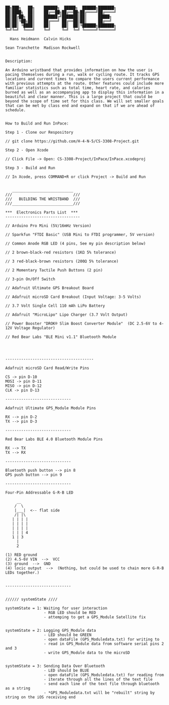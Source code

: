 	██╗███╗   ██╗    ██████╗  █████╗  ██████╗███████╗
	██║████╗  ██║    ██╔══██╗██╔══██╗██╔════╝██╔════╝
	██║██╔██╗ ██║    ██████╔╝███████║██║     █████╗  
	██║██║╚██╗██║    ██╔═══╝ ██╔══██║██║     ██╔══╝  
	██║██║ ╚████║    ██║     ██║  ██║╚██████╗███████╗
	╚═╝╚═╝  ╚═══╝    ╚═╝     ╚═╝  ╚═╝ ╚═════╝╚══════╝
                                                 
	  Hans Heidmann	 Calvin Hicks

	Sean Tranchette  Madison Rockwell
 

	Description:

	An Arduino wristband that provides information on how the user is pacing themselves during a run, walk or cycling route. It tracks GPS locations and current times to compare the users current performance with previous attempts at the route. Other features could include more familiar statistics such as total time, heart rate, and calories burned as well as an accompanying app to display this information in a beautiful and clear manner. This is a large project that could be beyond the scope of time set for this class. We will set smaller goals that can be met by class end and expand on that if we are ahead of schedule. 


	How to Build and Run InPace:

	Step 1 - Clone our Respository

	// git clone https://github.com/H-4-N-5/CS-3308-Project.git

	Step 2 - Open Xcode 

	// Click File -> Open: CS-3308-Project/InPace/InPace.xcodeproj

	Step 3 - Build and Run

	// In Xcode, press COMMAND+R or click Project -> Build and Run


       ___________________________
	///   						  ///
    ///   BUILDING THE WRISTBAND  ///
    ///___________________________///

    ***  Electronics Parts List  ***
    ---------------------------------
                
    // Arduino Pro Mini (5V/16mHz Version)
    
    // Sparkfun "FTDI Basic" (USB Mini to FTDI programmer, 5V version) 
    
    // Common Anode RGB LED (4 pins, See my pin description below)
    
    // 2 brown-black-red resistors (1KΩ 5% tolerance)
    
    // 3 red-black-brown resistors (200Ω 5% tolerance)
    
    // 2 Momentary Tactile Push Buttons (2 pin)
    
    // 3-pin On/Off Switch
    
    // Adafruit Ultimate GPS Breakout Board
    
    // Adafruit microSD Card Breakout (Input Voltage: 3-5 Volts)
    
    // 3.7 Volt Single Cell 110 mAh LiPo Battery
    
    // Adafruit "MicroLipo" Lipo Charger (3.7 Volt Output)
    
    // Power Booster "DROK® Slim Boost Converter Module"  (DC 2.5-6V to 4-12V Voltage Regulator)

    // Red Bear Labs "BLE Mini v1.1" Bluetooth Module 
    
    
            
    
    ---------------------------------------
     
    Adafruit microSD Card Read/Write Pins
 
    CS -> pin D-10
    MOSI -> pin D-11
    MISO -> pin D-12
    CLK -> pin D-13

    -----------------------------
    
    Adafruit Ultimate GPS_Module Module Pins
    
    RX --> pin D-2
    TX --> pin D-3
    
    -----------------------------
    
    Red Bear Labs BLE 4.0 Bluetooth Module Pins
    
    RX --> TX
    TX --> RX
    
    -----------------------------
    
    Bluetooth push button --> pin 8
    GPS push button --> pin 9
    
    -----------------------------
    
    Four-Pin Addressable G-R-B LED
    
         __   
        /  \
        |___|  <-- flat side
        /| |\
       | | | |
       | | | |
       | | | |
       | | | 4
       1 | 3 
         |  
         2             
  
    (1) RED ground
    (2) 4.5-6V VIN  -->  VCC
    (3) ground  -->  GND
    (4) locic output  -->  (Nothing, but could be used to chain more G-R-B LEDs together.)
    
    
    -----------------------------
    
  
    ////// systemState ////
    
    systemState = 1: Waiting for user interaction
                     - RGB LED should be RED
                     - attemping to get a GPS_Module Satellite fix
    
    
    systemState = 2: Logging GPS_Module data
                     - LED should be GREEN
                     - open dataFile (GPS_Moduledata.txt) for writing to
                     - read in GPS_Module data from software serial pins 2 and 3
                     - write GPS_Module data to the microSD
             
    
    systemState = 3: Sending Data Over Bluetooth
                     - LED should be BLUE
                     - open dataFile (GPS_Moduledata.txt) for reading from
                     - iterate through all the lines of the text file
                     - send each line of the text file through bluetooth as a string
                     - *GPS_Moduledata.txt will be "rebuilt" string by string on the iOS receiving end


